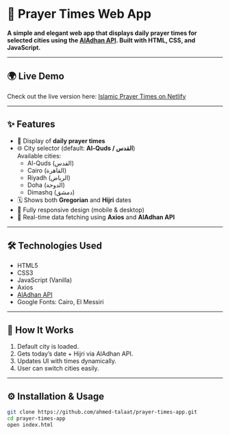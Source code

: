 # 🕌 Prayer Times Web App

**A simple and elegant web app that displays daily prayer times for selected cities using the [AlAdhan API](https://aladhan.com/). Built with HTML, CSS, and JavaScript.**

---

## 🌍 Live Demo

Check out the live version here: [Islamic Prayer Times on Netlify](https://nimble-maamoul-9d2bb9.netlify.app)

---

## ✨ Features

- 🕋 Display of **daily prayer times**
- 🌐 City selector (default: **Al-Quds / القدس**)  
  Available cities:  
  - Al-Quds (القدس)  
  - Cairo (القاهرة)  
  - Riyadh (الرياض)  
  - Doha (الدوحة)  
  - Dimashq (دمشق)
- 🗓️ Shows both **Gregorian** and **Hijri** dates
- 📱 Fully responsive design (mobile & desktop)
- 🔄 Real-time data fetching using **Axios** and **AlAdhan API**

---

## 🛠️ Technologies Used

- HTML5
- CSS3
- JavaScript (Vanilla)
- Axios
- [AlAdhan API](https://aladhan.com/prayer-times-api)
- Google Fonts: Cairo, El Messiri

---

## 🧠 How It Works

1. Default city is loaded.
2. Gets today’s date + Hijri via AlAdhan API.
3. Updates UI with times dynamically.
4. User can switch cities easily.

---

## ⚙️ Installation & Usage

```bash
git clone https://github.com/ahmed-talaat/prayer-times-app.git
cd prayer-times-app
open index.html
